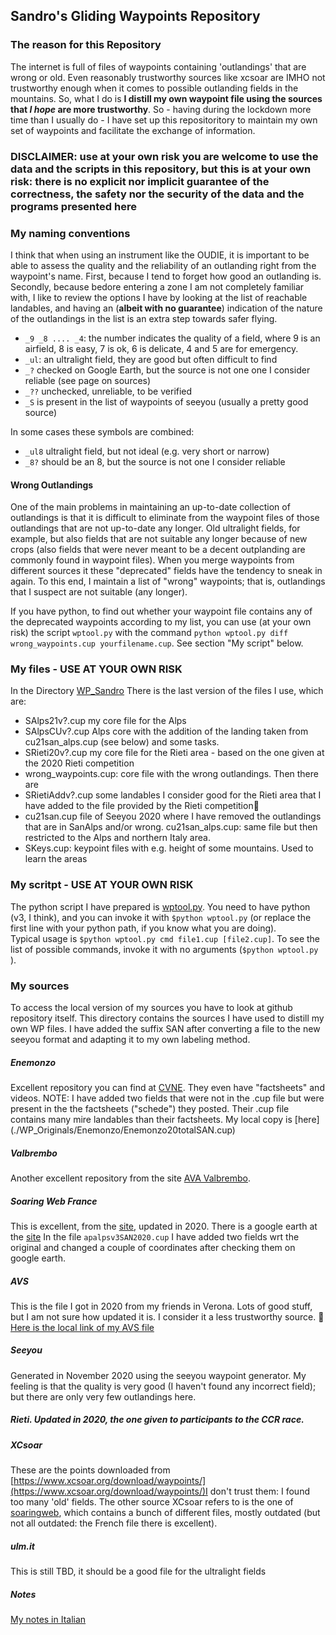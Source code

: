 ## Sandro's Gliding Waypoints Repository

### The reason for this Repository

The internet is full of files of waypoints containing 'outlandings' that are wrong or old. Even reasonably trustworthy sources like xcsoar are IMHO not trustworthy enough when it comes to possible outlanding fields in the mountains. So, what I do is **I distill my own waypoint file using the sources that *I hope* are more trustworthy**.  So - having during the lockdown more time than I usually do -  I have set up this repositoritory to maintain my own set of waypoints and facilitate the exchange of information.

### DISCLAIMER: use at your own risk **you are welcome to use the data and the scripts in this repository, but this is at your own risk: there is no explicit nor implicit guarantee of the correctness, the safety nor the security of the data and the programs presented here**


### My naming conventions
I think that when using an instrument like the OUDIE, it is important to be able to assess the quality and the reliability of an outlanding right from the waypoint's name. First, because I tend to forget how good an outlanding is. Secondly, because bedore entering a zone I am not completely familiar with, I like to review the options I have by looking at the list of reachable landables, and having an (**albeit with no guarantee**) indication of the nature of the outlandings in the list is an extra step towards safer flying. 

- ```_9 _8 .... _4```: the number indicates the quality of a field, where 9 is an airfield, 8 is easy, 7 is ok, 6 is delicate, 4 and 5 are for emergency.
- ```_ul```: an ultralight field, they are good but often difficult to find  
- ```_?``` checked on Google Earth, but the source is not one one I consider reliable (see page on sources)
- ```_??``` unchecked, unreliable, to be verified
- ```_S```  is present in the list of  waypoints of seeyou (usually a pretty good source)

In some cases these symbols are combined: 
- ```_ul8``` ultralight field, but not ideal (e.g. very short or narrow)
- ```_8?```  should be an 8, but the source is not one I consider reliable

#### Wrong Outlandings

One of the main problems in maintaining an up-to-date collection of outlandings is that it is difficult to eliminate from the waypoint files of those outlandings that are not up-to-date any longer. Old ultralight fields, for example, but also fields that are not suitable any longer because of new crops (also fields that were never meant to be a decent outplanding are commonly found in waypoint files). When you merge waypoints from different sources it these "deprecated" fields have the tendency to sneak in again. To this end, I maintain a list of "wrong" waypoints; that is, outlandings that I suspect are not suitable (any longer). 

If you have python, to find out whether your waypoint file contains any of the deprecated waypoints according to my list, you can use (at your own risk) the script `wptool.py` with the command `python wptool.py diff wrong_waypoints.cup yourfilename.cup`. See section "My script" below. 

### My files - USE AT YOUR OWN RISK

In the Directory [WP_Sandro](./WP_Sandro/index.html) There is the last version of the files I use, which are:
- SAlps21v?.cup my core file for the Alps
- SAlpsCUv?.cup Alps core with the addition of the landing taken from cu21san_alps.cup (see below) and some tasks. 
- SRieti20v?.cup my core file for the Rieti area - based on the one given at the 2020 Rieti competition
- wrong_waypoints.cup: core file with the wrong outlandings. 
Then there are 
- SRietiAddv?.cup some landables I consider good for the Rieti area that I have added to the file provided by the Rieti competition
- cu21san.cup file of Seeyou 2020 where I have removed the outlandings that are in SanAlps and/or wrong. cu21san_alps.cup: same file but then restricted to the Alps and northern Italy area. 
- SKeys.cup: keypoint files with e.g. height of some mountains. Used to learn the areas



### My scritpt - USE AT YOUR OWN RISK

The python script I have prepared is [wptool.py](./Python/wptool.py). You need to have python (v3, I think), and you can invoke it with 
``$python wptool.py`` (or replace the first line with your python path, if you know what you are doing).  
Typical usage is  ``$python wptool.py cmd file1.cup [file2.cup]``. To see the list of possible commands, invoke it with no arguments (``$python wptool.py`` ).

### My sources 

To access the local version of my sources you have to look at github repository itself. 
This directory contains the sources I have used to distill my own WP files. I have added the suffix SAN after converting a file to the new seeyou format and adapting it to my own labeling method. 

##### Enemonzo
Excellent repository you can find at [CVNE](http://www.cvne.it/). They even have "factsheets" and videos. NOTE: I have added two fields that were not in the .cup file but were present in the  the factsheets ("schede") they posted. Their .cup file contains many mire landables than their factsheets.
My local copy is [here] (./WP_Originals/Enemonzo/Enemonzo20totalSAN.cup)

##### Valbrembo
Another excellent repository from the site [AVA Valbrembo](http://www.ava-valbrembo.it).

##### Soaring Web France
This is excellent, from the [site](https://soaringweb.org/TP/AP_alpes), updated in 2020. There is a google earth at the [site](http://www.planeur.net/_download/divers/TERRAINS%20VACHABLES%20-%20ALPES%20FRANCAISES.kmz)
In the file `apalpsv3SAN2020.cup` I have added two fields wrt the original and changed a couple of coordinates after checking them on google earth. 

##### AVS
This is the file I got in 2020 from my friends in Verona. Lots of good stuff, but I am not sure how updated it is. I consider it a less trustworthy source. 
[Here is the local link of my AVS file](./WP_Originals/AVS/AVS4.4.2016.cup)

##### Seeyou
Generated in November 2020 using the seeyou waypoint generator. My feeling is that the quality is very good (I haven't found any incorrect field); but  there are only very few outlandings here. 

##### Rieti. Updated in 2020, the one given to participants to the CCR race.

##### XCsoar
These are the points downloaded from [https://www.xcsoar.org/download/waypoints/](https://www.xcsoar.org/download/waypoints/)I don't trust them: I found too many 'old' fields. The other source XCsoar refers to is the one of [soaringweb](https://soaringweb.org/), which contains a bunch of different files, mostly outdated  (but not all outdated: the French file there is excellent).

##### ulm.it
This is still TBD, it should be a good file for the ultralight fields

##### Notes
[My notes in Italian](./NOTE_WAYPOINTS.txt)




